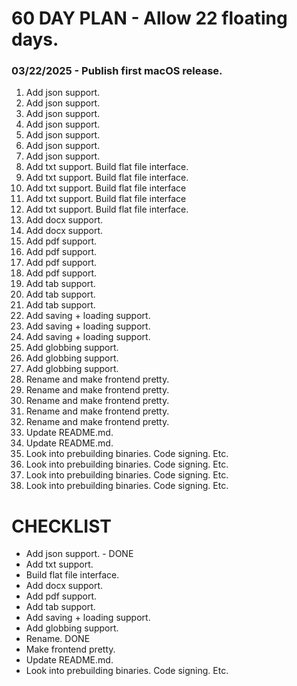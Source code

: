 <h1>60 DAY PLAN - Allow 22 floating days.</h1>
<h3>03/22/2025 - Publish first macOS release.</h3>



1. Add json support.
2. Add json support.
3. Add json support.
4. Add json support.
5. Add json support.
6. Add json support.
7. Add json support.
8. Add txt support. Build flat file interface.
9. Add txt support. Build flat file interface.
10. Add txt support. Build flat file interface
11. Add txt support. Build flat file interface
12. Add txt support. Build flat file interface.
13. Add docx support.
14. Add docx support.
15. Add pdf support.
16. Add pdf support.
17. Add pdf support.
18. Add pdf support.
19. Add tab support.
20. Add tab support.
21. Add tab support.
22. Add saving + loading support.
23. Add saving + loading support.
24. Add saving + loading support.
25. Add globbing support.
26. Add globbing support.
27. Add globbing support.
28. Rename and make frontend pretty.
29. Rename and make frontend pretty.
30. Rename and make frontend pretty.
31. Rename and make frontend pretty.
32. Rename and make frontend pretty.
33. Update README.md.
34. Update README.md.
35. Look into prebuilding binaries. Code signing. Etc.
36. Look into prebuilding binaries. Code signing. Etc.
37. Look into prebuilding binaries. Code signing. Etc.
38. Look into prebuilding binaries. Code signing. Etc.


<h1>CHECKLIST</h1>

- Add json support. - DONE
- Add txt support.
- Build flat file interface.
- Add docx support.
- Add pdf support.
- Add tab support.
- Add saving + loading support.
- Add globbing support.
- Rename. DONE
- Make frontend pretty.
- Update README.md.
- Look into prebuilding binaries. Code signing. Etc.

